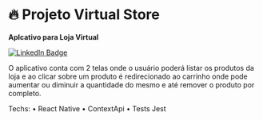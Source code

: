 # 🔥 Projeto Virtual Store

**Aplcativo para Loja Virtual** 

[![LinkedIn Badge](https://img.shields.io/badge/linkedin-blue?logo=linkedin&style=for-the-badge&logoColor=white)](https://www.linkedin.com/in/carlos-augusto-sartore-salles-ab3920180/)

O aplicativo conta com 2 telas onde o usuário poderá listar os produtos da loja e ao clicar sobre um produto é redirecionado ao carrinho onde pode aumentar ou diminuir a quantidade do mesmo e até remover o produto por completo.

Techs:
• React Native
• ContextApi
• Tests Jest
